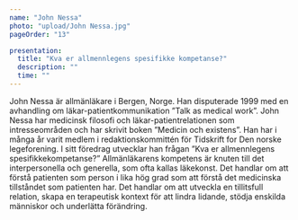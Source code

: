 ```yaml
---
name: "John Nessa"
photo: "upload/John Nessa.jpg" 
pageOrder: "13"

presentation:
  title: "Kva er allmennlegens spesifikke kompetanse?"
  description: ""
  time: ""
---
```


John Nessa är allmänläkare i Bergen, Norge. Han disputerade 1999 med en avhandling om läkar-patientkommunikation ”Talk as medical work”. John Nessa har medicinsk filosofi och läkar-patientrelationen som intresseområden och har skrivit boken ”Medicin och existens”. Han har i många år varit medlem i redaktionskommittén för Tidskrift for Den norske legeforening. I sitt föredrag utvecklar han frågan ”Kva er allmennlegens spesifikkekompetanse?” Allmänläkarens kompetens är knuten till det interpersonella och generella, som ofta kallas läkekonst. Det handlar om att förstå patienten som person i lika hög grad som att förstå det medicinska tillståndet som patienten har. Det handlar om att utveckla en tillitsfull relation, skapa en terapeutisk kontext för att lindra lidande, stödja enskilda människor och underlätta förändring.